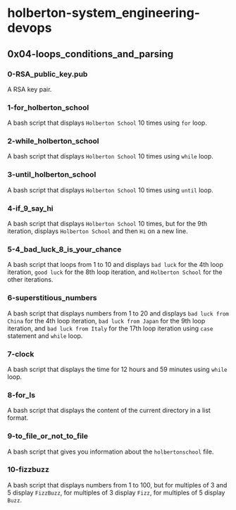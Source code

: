 # holberton-system_engineering-devops
## 0x04-loops_conditions_and_parsing
### 0-RSA_public_key.pub
A RSA key pair.
### 1-for_holberton_school
A bash script that displays `Holberton School` 10 times using `for` loop.
### 2-while_holberton_school
A bash script that displays `Holberton School` 10 times using `while` loop.
### 3-until_holberton_school
A bash script that displays `Holberton School` 10 times using `until` loop.
### 4-if_9_say_hi
A bash script that displays `Holberton School` 10 times, but for the 9th iteration, displays `Holberton School` and then `Hi` on a new line.
### 5-4_bad_luck_8_is_your_chance
A bash script that loops from 1 to 10 and displays `bad luck` for the 4th loop iteration, `good luck` for the 8th loop iteration, and `Holberton School` for the other iterations.
### 6-superstitious_numbers
A bash script that displays numbers from 1 to 20 and displays `bad luck from China` for the 4th loop iteration, `bad luck from Japan` for the 9th loop iteration, and `bad luck from Italy` for the 17th loop iteration using `case` statement and `while` loop.
### 7-clock
A bash script that displays the time for 12 hours and 59 minutes using `while` loop.
### 8-for_ls
A bash script that displays the content of the current directory in a list format.
### 9-to_file_or_not_to_file
A bash script that gives you information about the `holbertonschool` file.
### 10-fizzbuzz
A bash script that displays numbers from 1 to 100, but for multiples of 3 and 5 display `FizzBuzz`, for multiples of 3 display `Fizz`, for multiples of 5 display `Buzz`.
